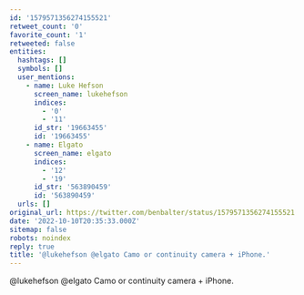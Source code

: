 ```yaml
---
id: '1579571356274155521'
retweet_count: '0'
favorite_count: '1'
retweeted: false
entities:
  hashtags: []
  symbols: []
  user_mentions:
    - name: Luke Hefson
      screen_name: lukehefson
      indices:
        - '0'
        - '11'
      id_str: '19663455'
      id: '19663455'
    - name: Elgato
      screen_name: elgato
      indices:
        - '12'
        - '19'
      id_str: '563890459'
      id: '563890459'
  urls: []
original_url: https://twitter.com/benbalter/status/1579571356274155521
date: '2022-10-10T20:35:33.000Z'
sitemap: false
robots: noindex
reply: true
title: '@lukehefson @elgato Camo or continuity camera + iPhone.'
---
```


@lukehefson @elgato Camo or continuity camera + iPhone.